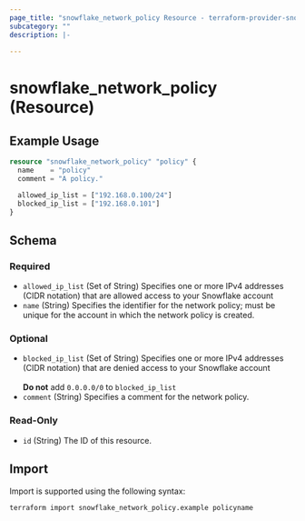 ```yaml
---
page_title: "snowflake_network_policy Resource - terraform-provider-snowflake"
subcategory: ""
description: |-
  
---
```


# snowflake_network_policy (Resource)



## Example Usage

```terraform
resource "snowflake_network_policy" "policy" {
  name    = "policy"
  comment = "A policy."

  allowed_ip_list = ["192.168.0.100/24"]
  blocked_ip_list = ["192.168.0.101"]
}
```

<!-- schema generated by tfplugindocs -->
## Schema

### Required

- `allowed_ip_list` (Set of String) Specifies one or more IPv4 addresses (CIDR notation) that are allowed access to your Snowflake account
- `name` (String) Specifies the identifier for the network policy; must be unique for the account in which the network policy is created.

### Optional

- `blocked_ip_list` (Set of String) Specifies one or more IPv4 addresses (CIDR notation) that are denied access to your Snowflake account<br><br>**Do not** add `0.0.0.0/0` to `blocked_ip_list`
- `comment` (String) Specifies a comment for the network policy.

### Read-Only

- `id` (String) The ID of this resource.

## Import

Import is supported using the following syntax:

```shell
terraform import snowflake_network_policy.example policyname
```
